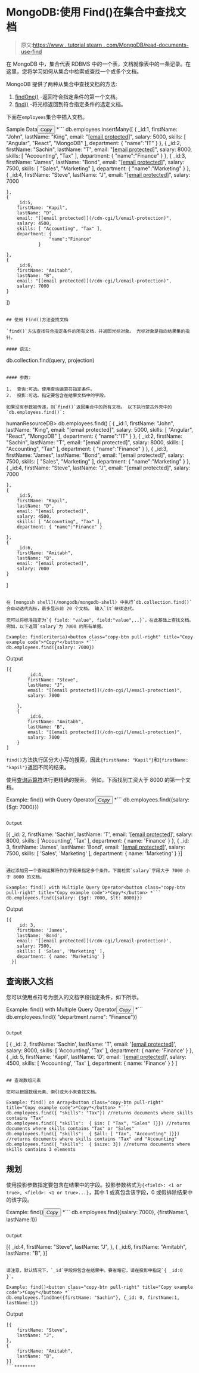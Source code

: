 # MongoDB:使用 Find()在集合中查找文档

> 原文:[https://www . tutorial stearn . com/MongoDB/read-documents-use-find](https://www.tutorialsteacher.com/mongodb/read-documents-using-find)

在 MongoDB 中，集合代表 RDBMS 中的一个表，文档就像表中的一条记录。在这里，您将学习如何从集合中检索或查找一个或多个文档。

MongoDB 提供了两种从集合中查找文档的方法:

1.  [findOne()](/mongodb/read-documents-using-findone) -返回符合指定条件的第一个文档。
2.  [find()](#find) -将光标返回到符合指定条件的选定文档。

下面在`employees`集合中插入文档。

Sample Data<button class="copy-btn pull-right" title="Copy example code">*Copy*</button> *```
db.employees.insertMany([
    { 
        _id:1,
        firstName: "John",
        lastName: "King",
        email: "[[email protected]](/cdn-cgi/l/email-protection)",
        salary: 5000,
        skills: [ "Angular", "React", "MongoDB" ],
        department: { 
                    "name":"IT" 
                }
    },
    { 
        _id:2,
        firstName: "Sachin",
        lastName: "T",
        email: "[[email protected]](/cdn-cgi/l/email-protection)",
        salary: 8000,
        skills: [ "Accounting", "Tax" ],
        department: { 
                    "name":"Finance" 
                }
    },
    { 
        _id:3,
        firstName: "James",
        lastName: "Bond",
        email: "[[email protected]](/cdn-cgi/l/email-protection)",
        salary: 7500,
        skills: [ "Sales", "Marketing" ],
        department: { 
                    "name":"Marketing" 
                }
    },
    { 
        _id:4,
        firstName: "Steve",
        lastName: "J",
        email: "[[email protected]](/cdn-cgi/l/email-protection)",
        salary: 7000

    },
    { 
        _id:5,
        firstName: "Kapil",
        lastName: "D",
        email: "[[email protected]](/cdn-cgi/l/email-protection)",
        salary: 4500,
        skills: [ "Accounting", "Tax" ],
        department: { 
                    "name":"Finance" 
                }

    },
    { 
        _id:6,
        firstName: "Amitabh",
        lastName: "B",
        email: "[[email protected]](/cdn-cgi/l/email-protection)",
        salary: 7000
    }
]) 
```

## 使用 Find()方法查找文档

`find()`方法查找符合指定条件的所有文档，并返回光标对象。 光标对象是指向结果集的指针。

#### 语法:

```
db.collection.find(query, projection)
```

#### 参数:

1.  查询:可选。使用查询运算符指定条件。
2.  投影:可选。指定要包含在结果文档中的字段。

如果没有参数被传递，则`find()`返回集合中的所有文档。 以下执行蒙古外壳中的`db.employees.find()`:

```
humanResourceDB> db.employees.find()
[
    { 
        _id:1,
        firstName: "John",
        lastName: "King",
        email: "[email protected]",
        salary: 5000,
        skills: [ "Angular", "React", "MongoDB" ],
        department: { "name":"IT" }
    },
    { 
        _id:2,
        firstName: "Sachin",
        lastName: "T",
        email: "[email protected]",
        salary: 8000,
        skills: [ "Accounting", "Tax" ],
        department: { "name":"Finance" }
    },
    { 
        _id:3,
        firstName: "James",
        lastName: "Bond",
        email: "[email protected]",
        salary: 7500,
        skills: [ "Sales", "Marketing" ],
        department: { "name":"Marketing" }
    },
    { 
        _id:4,
        firstName: "Steve",
        lastName: "J",
        email: "[email protected]",
        salary: 7000

    },
    { 
        _id:5,
        firstName: "Kapil",
        lastName: "D",
        email: "[email protected]",
        salary: 4500,
        skills: [ "Accounting", "Tax" ],
        department: { "name":"Finance" }

    },
    { 
        _id:6,
        firstName: "Amitabh",
        lastName: "B",
        email: "[email protected]",
        salary: 7000
    }
]

```

在 [mongosh shell](/mongodb/mongodb-shell) 中执行`db.collection.find()`会自动迭代光标，最多显示前 20 个文档。 输入`it`继续迭代。

您可以将标准指定为`{ field: "value", field:"value",..}`，在此基础上查找文档。 例如，以下返回`salary`为 7000 的所有单据。

Example: find(criteria)<button class="copy-btn pull-right" title="Copy example code">*Copy*</button> *```
db.employees.find({salary: 7000}) 
```

Output

```
[{ 
        _id:4,
        firstName: "Steve",
        lastName: "J",
        email: "[[email protected]](/cdn-cgi/l/email-protection)",
        salary: 7000

    },
    { 
        _id:6,
        firstName: "Amitabh",
        lastName: "B",
        email: "[[email protected]](/cdn-cgi/l/email-protection)",
        salary: 7000
    }
] 
```

`find()`方法执行区分大小写的搜索，因此`{firstName: "Kapil"}`和`{firstName: "kapil"}`返回不同的结果。

使用[查询运算符](https://docs.mongodb.com/manual/reference/operator/)进行更精确的搜索。 例如，下面找到工资大于 8000 的第一个文档。

Example: find() with Query Operator<button class="copy-btn pull-right" title="Copy example code">*Copy*</button> *```
db.employees.find({salary: {$gt: 7000}}) 
```

Output

```
[{
    _id: 2,
    firstName: 'Sachin',
    lastName: 'T',
    email: '[[email protected]](/cdn-cgi/l/email-protection)',
    salary: 8000,
    skills: [ 'Accounting', 'Tax' ],
    department: { name: 'Finance' }
  },
  {
    _id: 3,
    firstName: 'James',
    lastName: 'Bond',
    email: '[[email protected]](/cdn-cgi/l/email-protection)',
    salary: 7500,
    skills: [ 'Sales', 'Marketing' ],
    department: { name: 'Marketing' }
  }] 
```

通过添加另一个查询运算符作为字段来指定多个条件。下面检索`salary`字段大于 7000 小于 8000 的文档。

Example: find() with Multiple Query Operator<button class="copy-btn pull-right" title="Copy example code">*Copy*</button> *```
db.employees.find({salary: {$gt: 7000, $lt: 8000}}) 
```

Output

```
[{
    _id: 3,
    firstName: 'James',
    lastName: 'Bond',
    email: '[[email protected]](/cdn-cgi/l/email-protection)',
    salary: 7500,
    skills: [ 'Sales', 'Marketing' ],
    department: { name: 'Marketing' }
  }] 
```

## 查询嵌入文档

您可以使用点符号为嵌入的文档字段指定条件，如下所示。

Example: find() with Multiple Query Operator<button class="copy-btn pull-right" title="Copy example code">*Copy*</button> *```
db.employees.find({ "department.name": "Finance"}) 
```

Output

```
[
  {
    _id: 2,
    firstName: 'Sachin',
    lastName: 'T',
    email: '[[email protected]](/cdn-cgi/l/email-protection)',
    salary: 8000,
    skills: [ 'Accounting', 'Tax' ],
    department: { name: 'Finance' }
  },
  {
    _id: 5,
    firstName: 'Kapil',
    lastName: 'D',
    email: '[[email protected]](/cdn-cgi/l/email-protection)',
    salary: 4500,
    skills: [ 'Accounting', 'Tax' ],
    department: { name: 'Finance' }
  }
] 
```

## 查询数组元素

您可以根据数组元素、索引或大小来查找文档。

Example: find() on Array<button class="copy-btn pull-right" title="Copy example code">*Copy*</button> *```
db.employees.find({ "skills": "Tax"}) //returns documents where skills contains "Tax"
db.employees.find({ "skills":  { $in: [ "Tax", "Sales" ]}}) //returns documents where skills contains "Tax" or "Sales"
db.employees.find({ "skills":  { $all: [ "Tax", "Accounting" ]}}) //returns documents where skills contains "Tax" and "Accounting"
db.employees.find({ "skills":  { $size: 3}) //returns documents where skills contains 3 elements 
```

## 规划

使用投影参数指定要包含在结果中的字段。投影参数格式为`{<field>: <1 or true>, <field>: <1 or true>...}`，其中 1 或真包含该字段，0 或假排除结果中的该字段。

Example: find()<button class="copy-btn pull-right" title="Copy example code">*Copy*</button> *```
db.employees.find({salary: 7000}, {firstName:1, lastName:1}) 
```

Output

```
[{ 
    _id:4,
    firstName: "Steve",
    lastName: "J",
},
{ 
    _id:6,
    firstName: "Amitabh",
    lastName: "B",
}] 
```

请注意，默认情况下，`_id`字段将包含在结果中。要省略它，请在投影中指定`{ _id:0 }`。

Example: find()<button class="copy-btn pull-right" title="Copy example code">*Copy*</button> *```
db.employees.findOne({firstName: "Sachin"}, {_id: 0, firstName:1, lastName:1}) 
```

Output

```
[{ 
    firstName: "Steve",
    lastName: "J",
},
{ 
    firstName: "Amitabh",
    lastName: "B",
}] 
```********